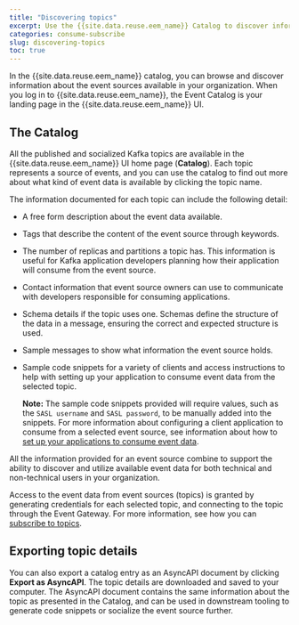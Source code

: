 ```yaml
---
title: "Discovering topics"
excerpt: Use the {{site.data.reuse.eem_name}} Catalog to discover information about the available event sources and the event data they provide, so that you can choose the ones you want to use in your applications and flows."
categories: consume-subscribe
slug: discovering-topics
toc: true
---
```


In the {{site.data.reuse.eem_name}} catalog, you can browse and discover information about the event sources available in your organization. When you log in to {{site.data.reuse.eem_name}}, the Event Catalog is your landing page in the {{site.data.reuse.eem_name}} UI.

## The Catalog

All the published and socialized Kafka topics are available in the {{site.data.reuse.eem_name}} UI home page (**Catalog**). Each topic represents a source of events, and you can use the catalog to find out more about what kind of event data is available by clicking the topic name.

The information documented for each topic can include the following detail:
- A free form description about the event data available.
- Tags that describe the content of the event source through keywords.
- The number of replicas and partitions a topic has. This information is useful for Kafka application developers planning how their application will consume from the event source.
- Contact information that event source owners can use to communicate with developers responsible for consuming applications.
- Schema details if the topic uses one. Schemas define the structure of the data in a message, ensuring the correct and expected structure is used.
- Sample messages to show what information the event source holds.
- Sample code snippets for a variety of clients and access instructions to help with setting up your application to consume event data from the selected topic.

  **Note:** The sample code snippets provided will require values, such as the `SASL username` and `SASL password`, to be manually added into the snippets. For more information about configuring a client application to consume from a selected event source, see information about how to [set up your applications to consume event data](../setting-your-application-to-consume).

All the information provided for an event source combine to support the ability to discover and utilize available event data for both technical and non-technical users in your organization.

Access to the event data from event sources (topics) is granted by generating credentials for each selected topic, and connecting to the topic through the Event Gateway. For more information, see how you can [subscribe to topics](../subscribing-to-topics).

## Exporting topic details

You can also export a catalog entry as an AsyncAPI document by clicking **Export as AsyncAPI**. The topic details are downloaded and saved to your computer. The AsyncAPI document contains the same information about the topic as presented in the Catalog, and can be used in downstream tooling to generate code snippets or socialize the event source further.
